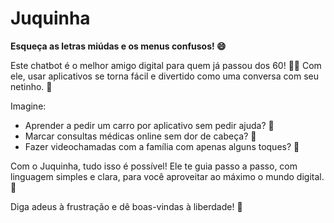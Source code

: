 # Juquinha

**Esqueça as letras miúdas e os menus confusos! 😄**

Este chatbot é o melhor amigo digital para quem já passou dos 60! 👵👴 Com ele, usar aplicativos se torna fácil e divertido como uma conversa com seu netinho. 💬

Imagine:
* Aprender a pedir um carro por aplicativo sem pedir ajuda? 🤩
* Marcar consultas médicas online sem dor de cabeça? 🤔
* Fazer videochamadas com a família com apenas alguns toques? 🥰

Com o Juquinha, tudo isso é possível! Ele te guia passo a passo, com linguagem simples e clara, para você aproveitar ao máximo o mundo digital. 🚀

Diga adeus à frustração e dê boas-vindas à liberdade! 🎉
